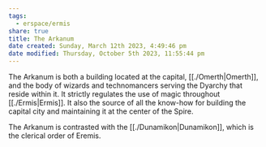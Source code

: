 ```yaml
---
tags:
  - erspace/ermis
share: true
title: The Arkanum
date created: Sunday, March 12th 2023, 4:49:46 pm
date modified: Thursday, October 5th 2023, 11:55:44 pm
---
```


The Arkanum is both a building located at the capital, [[./Omerth|Omerth]], and the body of wizards and technomancers serving the Dyarchy that reside within it. It strictly regulates the use of magic throughout [[./Ermis|Ermis]]. It also the source of all the know-how for building the capital city and maintaining it at the center of the Spire.

The Arkanum is contrasted with the [[./Dunamikon|Dunamikon]], which is the clerical order of Eremis.

